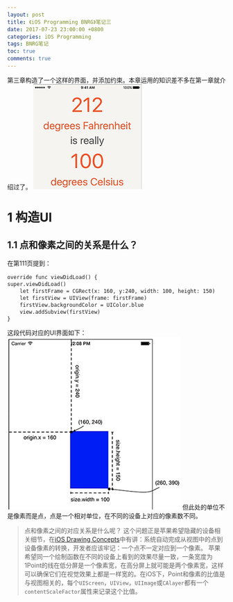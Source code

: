 ```yaml
---
layout: post
title: 《iOS Programming BNRG》笔记三
date: 2017-07-23 23:00:00 +0800
categories: iOS Programming
tags: BNRG笔记
toc: true
comments: true
---
```

第三章构造了一个这样的界面，并添加约束。本章运用的知识差不多在第一章就介绍过了。
![base ui](0723iOSProgrammingBNRG03/img01.png)
<!-- more -->

# 1 构造UI
## 1.1 点和像素之间的关系是什么？
在第111页提到：
``` objc
override func viewDidLoad() {
super.viewDidLoad()
    let firstFrame = CGRect(x: 160, y:240, width: 100, height: 150)
    let firstView = UIView(frame: firstFrame)
    firstView.backgroundColor = UIColor.blue
    view.addSubview(firstView)
}
```
这段代码对应的UI界面如下：
![base ui](0723iOSProgrammingBNRG03/img02.png)
但此处的单位不是像素而是点，点是一个相对单位，在不同的设备上对应的像素数不同。

> 点和像素之间的对应关系是什么呢？
这个问题正是苹果希望隐藏的设备相关细节，在[iOS Drawing Concepts](https://developer.apple.com/library/content/documentation/2DDrawing/Conceptual/DrawingPrintingiOS/GraphicsDrawingOverview/GraphicsDrawingOverview.html#//apple_ref/doc/uid/TP40010156-CH14-SW1)中有讲：系统自动完成从视图中的点到设备像素的转换，开发者应该牢记：一个点不一定对应到一个像素。
苹果希望同一个绘制函数在不同的设备上看到的效果尽量一致，一条宽度为1Point的线在低分屏是一个像素宽，在高分屏上就可能是两个像素宽，这样可以确保它们在视觉效果上都是一样宽的。在iOS下，Point和像素的比值是与视图相关的，每个`UIScreen`，`UIView`，`UIImage`或`CAlayer`都有一个`contentScaleFactor`属性来记录这个比值。